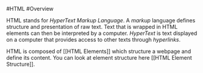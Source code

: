 #HTML #Overview

HTML stands for *HyperText Markup Language*. A *markup* language defines structure and presentation of raw text. Text that is wrapped in HTML elements can then be interpreted by a computer. *HyperText* is text displayed on a computer that provides access to other texts through *hyperlinks*. 

HTML is composed of [[HTML Elements]] which structure a webpage and define its content. You can look at element structure here [[HTML Element Structure]].